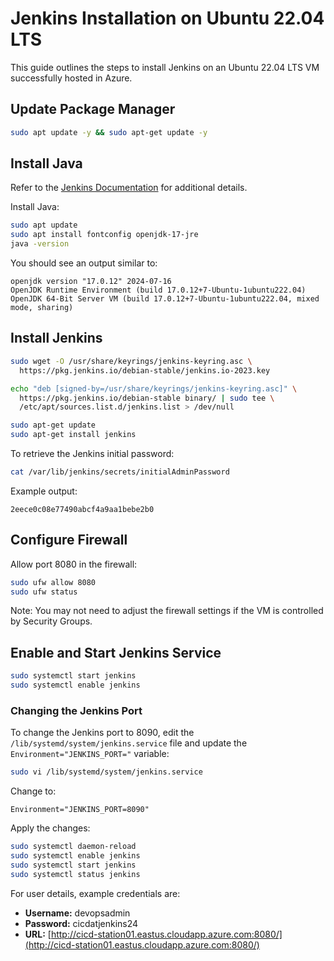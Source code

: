 # Jenkins Installation on Ubuntu 22.04 LTS

This guide outlines the steps to install Jenkins on an Ubuntu 22.04 LTS VM successfully  hosted in Azure.

## Update Package Manager

```bash
sudo apt update -y && sudo apt-get update -y
```

## Install Java

Refer to the [Jenkins Documentation](https://www.jenkins.io/doc/book/installing/linux/#debianubuntu) for additional details.

Install Java:

```bash
sudo apt update
sudo apt install fontconfig openjdk-17-jre
java -version
```

You should see an output similar to:

```
openjdk version "17.0.12" 2024-07-16
OpenJDK Runtime Environment (build 17.0.12+7-Ubuntu-1ubuntu222.04)
OpenJDK 64-Bit Server VM (build 17.0.12+7-Ubuntu-1ubuntu222.04, mixed mode, sharing)
```

## Install Jenkins

```bash
sudo wget -O /usr/share/keyrings/jenkins-keyring.asc \
  https://pkg.jenkins.io/debian-stable/jenkins.io-2023.key

echo "deb [signed-by=/usr/share/keyrings/jenkins-keyring.asc]" \
  https://pkg.jenkins.io/debian-stable binary/ | sudo tee \
  /etc/apt/sources.list.d/jenkins.list > /dev/null

sudo apt-get update
sudo apt-get install jenkins
```

To retrieve the Jenkins initial password:

```bash
cat /var/lib/jenkins/secrets/initialAdminPassword
```

Example output:

```
2eece0c08e77490abcf4a9aa1bebe2b0
```

## Configure Firewall

Allow port 8080 in the firewall:

```bash
sudo ufw allow 8080
sudo ufw status
```

Note: You may not need to adjust the firewall settings if the VM is controlled by Security Groups.

## Enable and Start Jenkins Service

```bash
sudo systemctl start jenkins
sudo systemctl enable jenkins
```

### Changing the Jenkins Port

To change the Jenkins port to 8090, edit the `/lib/systemd/system/jenkins.service` file and update the `Environment="JENKINS_PORT="` variable:

```bash
sudo vi /lib/systemd/system/jenkins.service
```

Change to:

```
Environment="JENKINS_PORT=8090"
```

Apply the changes:

```bash
sudo systemctl daemon-reload
sudo systemctl enable jenkins
sudo systemctl start jenkins
sudo systemctl status jenkins
```

For user details, example credentials are:
- **Username:** devopsadmin
- **Password:** cicdatjenkins24
- **URL:** [http://cicd-station01.eastus.cloudapp.azure.com:8080/](http://cicd-station01.eastus.cloudapp.azure.com:8080/)
```
